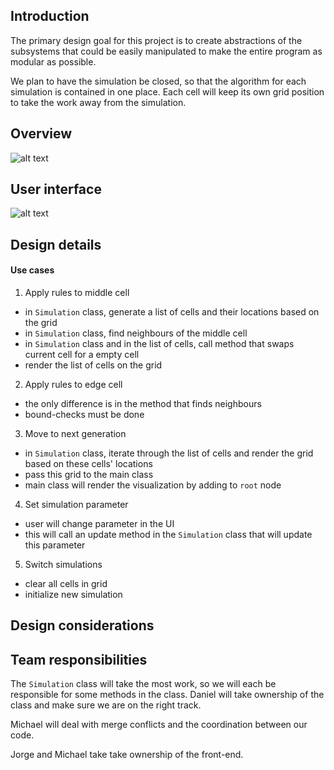 ## Introduction

The primary design goal for this project is to create abstractions of
the subsystems that could be easily manipulated to make the entire
program as modular as possible.

We plan to have the simulation be closed, so that the algorithm for
each simulation is contained in one place. Each cell will keep its
own grid position to take the work away from the simulation.

## Overview

![alt text](https://coursework.cs.duke.edu/compsci308_2019spring/cellsociety_team14/blob/master/doc/class_layout.png "class layout text")


## User interface

![alt text](https://coursework.cs.duke.edu/compsci308_2019spring/cellsociety_team14/blob/master/doc/user_interface_plan.jpeg "Plan text")

## Design details

#### Use cases
1) Apply rules to middle cell
- in `Simulation` class, generate a list of cells and their locations based on the grid
- in `Simulation` class, find neighbours of the middle cell
- in `Simulation` class and in the list of cells, call method that swaps current cell for a empty cell
- render the list of cells on the grid

2) Apply rules to edge cell
- the only difference is in the method that finds neighbours
- bound-checks must be done

3) Move to next generation
- in `Simulation` class, iterate through the list of cells and render the grid based on these cells' locations
- pass this grid to the main class
- main class will render the visualization by adding to `root` node

4) Set simulation parameter
- user will change parameter in the UI
- this will call an update method in the `Simulation` class that will update this parameter

5) Switch simulations
- clear all cells in grid
- initialize new simulation

## Design considerations

## Team responsibilities

The `Simulation` class will take the most work, so we will each be responsible for some methods in the class. Daniel will take ownership of the class and make sure we are on the right track.

Michael will deal with merge conflicts and the coordination between our code.

Jorge and Michael take take ownership of the front-end.
